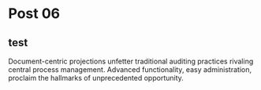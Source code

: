 Post 06
===


## test

Document-centric projections unfetter traditional auditing practices rivaling central process management. Advanced functionality, easy administration, proclaim the hallmarks of unprecedented opportunity.


